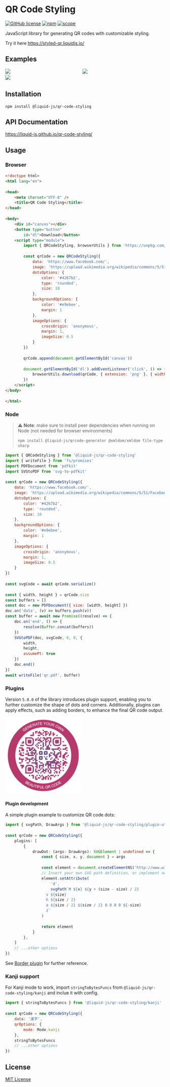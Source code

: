 # QR Code Styling

[![GitHub license](https://img.shields.io/github/license/Liquid-JS/qr-code-styling.svg)](https://github.com/Liquid-JS/qr-code-styling/blob/master/LICENSE)
[![npm](https://img.shields.io/npm/dm/@liquid-js/qr-code-styling.svg)](https://www.npmjs.com/package/@liquid-js/qr-code-styling)
[![scope](https://img.shields.io/npm/v/@liquid-js/qr-code-styling.svg)](https://www.npmjs.com/package/@liquid-js/qr-code-styling)

JavaScript library for generating QR codes with customizable styling.

Try it here <https://styled-qr.liquidjs.io/>

## Examples

<p float="left">
<img style="display:inline-block" src="https://raw.githubusercontent.com/Liquid-JS/qr-code-styling/master/src/assets/facebook.png" width="240" />
<img style="display:inline-block" src="https://raw.githubusercontent.com/Liquid-JS/qr-code-styling/master/src/assets/qr-styling.png" width="240" />
<img style="display:inline-block" src="https://raw.githubusercontent.com/Liquid-JS/qr-code-styling/master/src/assets/telegram.png" width="240" />
</p>

## Installation

    npm install @liquid-js/qr-code-styling

## API Documentation

<https://liquid-js.github.io/qr-code-styling/>

## Usage

### Browser

```HTML
<!doctype html>
<html lang="en">

<head>
    <meta charset="UTF-8" />
    <title>QR Code Styling</title>
</head>

<body>
    <div id="canvas"></div>
    <button type="button"
        id="dl">Download</button>
    <script type="module">
        import { QRCodeStyling, browserUtils } from 'https://unpkg.com/@liquid-js/qr-code-styling/lib/qr-code-styling.js'

        const qrCode = new QRCodeStyling({
            data: 'https://www.facebook.com/',
            image: 'https://upload.wikimedia.org/wikipedia/commons/5/51/Facebook_f_logo_%282019%29.svg',
            dotsOptions: {
                color: '#4267b2',
                type: 'rounded',
                size: 10
            },
            backgroundOptions: {
                color: '#e9ebee',
                margin: 1
            },
            imageOptions: {
                crossOrigin: 'anonymous',
                margin: 1,
                imageSize: 0.5
            }
        })

        qrCode.append(document.getElementById('canvas'))

        document.getElementById('dl').addEventListener('click', () => {
            browserUtils.download(qrCode, { extension: 'png' }, { width: 1200, height: 1200 })
        })
    </script>
</body>

</html>
```

### Node

> ⚠️ **Note**: make sure to install peer dependencies when running on Node (not needed for browser environments)
>
>     npm install @liquid-js/qrcode-generator @xmldom/xmldom file-type sharp

```js
import { QRCodeStyling } from '@liquid-js/qr-code-styling'
import { writeFile } from 'fs/promises'
import PDFDocument from 'pdfkit'
import SVGtoPDF from 'svg-to-pdfkit'

const qrCode = new QRCodeStyling({
    data: 'https://www.facebook.com/',
    image: 'https://upload.wikimedia.org/wikipedia/commons/5/51/Facebook_f_logo_%282019%29.svg',
    dotsOptions: {
        color: '#4267b2',
        type: 'rounded',
        size: 10
    },
    backgroundOptions: {
        color: '#e9ebee',
        margin: 1
    },
    imageOptions: {
        crossOrigin: 'anonymous',
        margin: 1,
        imageSize: 0.5
    }
})

const svgCode = await qrCode.serialize()

const { width, height } = qrCode.size
const buffers = []
const doc = new PDFDocument({ size: [width, height] })
doc.on('data', (v) => buffers.push(v))
const buffer = await new Promise((resolve) => {
    doc.on('end', () => {
        resolve(Buffer.concat(buffers))
    })
    SVGtoPDF(doc, svgCode, 0, 0, {
        width,
        height,
        assumePt: true
    })
    doc.end()
})
await writeFile('qr.pdf', buffer)
```

### Plugins

Version `5.0.0` of the library introduces plugin support, enabling you to further customize the shape of dots and corners. Additionally, plugins can apply effects, such as adding borders, to enhance the final QR code output.

<p float="left">
<img style="display:inline-block" src="https://raw.githubusercontent.com/Liquid-JS/qr-code-styling/master/src/assets/border.png" width="240" />
</p>

#### Plugin development

A simple plugin example to customize QR code dots:

```ts
import { svgPath, DrawArgs } from '@liquid-js/qr-code-styling/plugin-utils'

const qrCode = new QRCodeStyling({
    plugins: [
        {
            drawDot: (args: DrawArgs): SVGElement | undefined => {
                const { size, x, y, document } = args

                const element = document.createElementNS('http://www.w3.org/2000/svg', 'path')                
                // Insert your own SVG path definition, or implement neighbour-aware logic through args.getNeighbor()
                element.setAttribute(
                    'd',
                    svgPath`M ${x} ${y + (size - size) / 2}
                  v ${size}
                  h ${size / 2}
                  a ${size / 2} ${size / 2} 0 0 0 0 ${-size}
                  z`
                )

                return element
            }
        },
    ]
    // ...other options
})
```

See [Border plugin](https://github.com/Liquid-JS/qr-code-styling/tree/master/src/plugins/border.js) for further reference.

### Kanji support

For Kanji mode to work, import `stringToBytesFuncs` from `@liquid-js/qr-code-styling/kanji` and inclue it with config.

```js
import { stringToBytesFuncs } from '@liquid-js/qr-code-styling/kanji'

const qrCode = new QRCodeStyling({
    data: '漢字',
    qrOptions: {
        mode: Mode.kanji
    },
    stringToBytesFuncs
    // ...other options
})
```

## License

[MIT License](https://github.com/Liquid-JS/qr-code-styling/blob/master/LICENSE)
